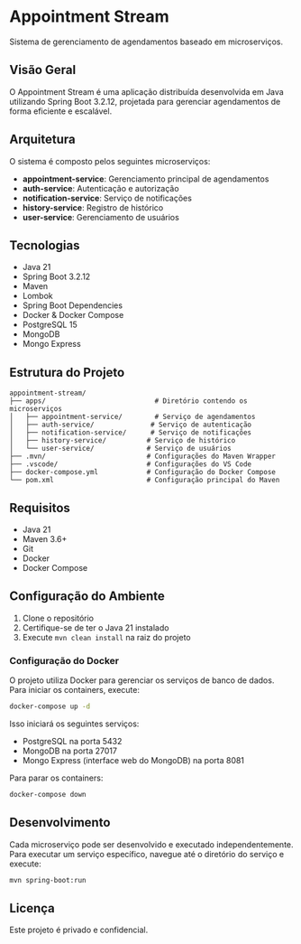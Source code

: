 # Appointment Stream

Sistema de gerenciamento de agendamentos baseado em microserviços.

## Visão Geral

O Appointment Stream é uma aplicação distribuída desenvolvida em Java utilizando Spring Boot 3.2.12, projetada para gerenciar agendamentos de forma eficiente e escalável.

## Arquitetura

O sistema é composto pelos seguintes microserviços:

- **appointment-service**: Gerenciamento principal de agendamentos
- **auth-service**: Autenticação e autorização
- **notification-service**: Serviço de notificações
- **history-service**: Registro de histórico
- **user-service**: Gerenciamento de usuários

## Tecnologias

- Java 21
- Spring Boot 3.2.12
- Maven
- Lombok
- Spring Boot Dependencies
- Docker & Docker Compose
- PostgreSQL 15
- MongoDB
- Mongo Express

## Estrutura do Projeto

```
appointment-stream/
├── apps/                           # Diretório contendo os microserviços
│   ├── appointment-service/        # Serviço de agendamentos
│   ├── auth-service/              # Serviço de autenticação
│   ├── notification-service/      # Serviço de notificações
│   ├── history-service/          # Serviço de histórico
│   └── user-service/             # Serviço de usuários
├── .mvn/                         # Configurações do Maven Wrapper
├── .vscode/                      # Configurações do VS Code
├── docker-compose.yml            # Configuração do Docker Compose
└── pom.xml                       # Configuração principal do Maven
```

## Requisitos

- Java 21
- Maven 3.6+
- Git
- Docker
- Docker Compose

## Configuração do Ambiente

1. Clone o repositório
2. Certifique-se de ter o Java 21 instalado
3. Execute `mvn clean install` na raiz do projeto

### Configuração do Docker

O projeto utiliza Docker para gerenciar os serviços de banco de dados. Para iniciar os containers, execute:

```bash
docker-compose up -d
```

Isso iniciará os seguintes serviços:
- PostgreSQL na porta 5432
- MongoDB na porta 27017
- Mongo Express (interface web do MongoDB) na porta 8081

Para parar os containers:
```bash
docker-compose down
```

## Desenvolvimento

Cada microserviço pode ser desenvolvido e executado independentemente. Para executar um serviço específico, navegue até o diretório do serviço e execute:

```bash
mvn spring-boot:run
```

## Licença

Este projeto é privado e confidencial.

